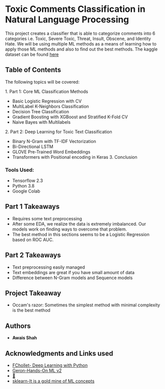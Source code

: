 # Toxic Comments Classification in Natural Language Processing

This project creates a classifier that is able to categorize comments into 6 categories i.e. Toxic, Severe Toxic, Threat, Insult, Obscene, and Identity Hate. We will be using multiple ML methods as a means of learning how to apply those ML methods and also to find out the best methods. 
The kaggle dataset can be found [here](https://www.kaggle.com/c/jigsaw-toxic-comment-classification-challenge/data)

## Table of Contents
The following topics will be covered:

1\. Part 1: Core ML Classification Methods
  - Basic Logistic Regression with CV
  - MultiLabel K-Neighbors Classification
  - Decision Tree Classification
  - Gradient Boosting with XGBoost and Stratified K-Fold CV
  - Naive Bayes with Multilabels

2\. Part 2: Deep Learning for Toxic Text Classification
  - Binary N-Gram with TF-IDF Vectorization
  - Bi-Directional LSTM
  - GLOVE Pre-Trained Word Embeddings
  - Transformers with Positional encoding in Keras
3\. Conclusion


### Tools Used:

* Tensorflow 2.3
* Python 3.8
* Google Colab


## Part 1 Takeaways

* Requires some text preprocessing
* After some EDA, we realize the data is extremely imbalanced. Our models work on finding ways to overcome that problem.
* The best method in this sections seems to be a Logistic Regression based on ROC AUC.

## Part 2 Takeaways

* Text preprocessing easily managed
* Text embeddings are great if you have small amount of data
* Difference between N-Gram models and Sequence models

## Project Takeaway

* Occam's razor: Sometimes the simplest method with minimal complexity is the best method


## Authors

* **Awais Shah** 

## Acknowledgments and Links used

* [FChollet- Deep Learning with Python](https://github.com/fchollet/deep-learning-with-python-notebooks)
* [Geron-Hands-On ML v2](https://github.com/ageron/handson-ml2)
* [:hugs:](https://huggingface.co/)
* [sklearn-It is a gold mine of ML concepts](https://scikit-learn.org/stable/user_guide.html)

